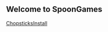 ## Welcome to SpoonGames

[ChopsticksInstall]("https://dl.dropboxusercontent.com/s/ybfv3zpladerwok/index.html")